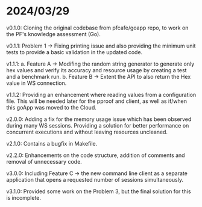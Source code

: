 # 2024/03/29

v0.1.0: Cloning the original codebase from pfcafe/goapp repo, to work on the PF's knowledge assessment (Go).

v0.1.1: Problem 1 -> Fixing printing issue and also providing the minimum unit tests to provide a basic validation in the updated code.

v1.1.1: 
    a. Feature A -> Modifing the random string generator to generate only hex values and verify its accuracy and resource usage by creating a test and a benchmark run.
    b. Feature B -> Extent the API to also return the Hex value in WS connection.

v1.1.2: Providing an enhancement where reading values from a configuration file. This will be needed later for the pproof and client, as well as if/when this goApp was moved to the Cloud.

v2.0.0: Adding a fix for the memory usage issue which has been observed during many WS sessions. Providing a solution for better performance on concurrent executions and without leaving resources uncleaned.

v2.1.0: Contains a bugfix in Makefile.

v2.2.0: Enhancements on the code structure, addition of comments and removal of unnecessary code.

v3.0.0: Including Feature C -> the new command line client as a separate application that opens a requested number of sessions simultaneously.

v3.1.0: Provided some work on the Problem 3, but the final solution for this is incomplete.
